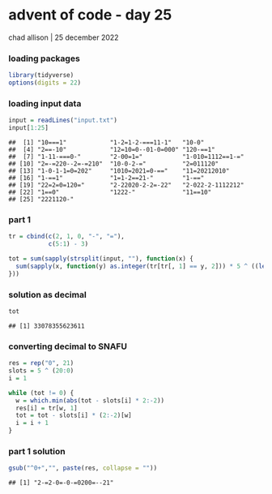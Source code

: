 advent of code - day 25
================
chad allison \| 25 december 2022

### loading packages

``` r
library(tidyverse)
options(digits = 22)
```

### loading input data

``` r
input = readLines("input.txt")
input[1:25]
```

    ##  [1] "10===1"            "1-2=1-2-===11-1"   "10-0"             
    ##  [4] "2==-10"            "12=10=0--01-0=000" "120-==1"          
    ##  [7] "1-11-===0-"        "2-00=1="           "1-010=1112==1-="  
    ## [10] "2=-=220--2=-=210"  "10-0-2-="          "2=011120"         
    ## [13] "1-0-1-1=0=202"     "1010=2021=0-=="    "11=20212010"      
    ## [16] "1-==1"             "1=1-2==21-"        "1-=="             
    ## [19] "22=2=0=120="       "2-22020-2-2=-22"   "2-022-2-1112212"  
    ## [22] "1==0"              "1222-"             "11==10"           
    ## [25] "2221120-"

### part 1

``` r
tr = cbind(c(2, 1, 0, "-", "="),
           c(5:1) - 3)

tot = sum(sapply(strsplit(input, ""), function(x) {
  sum(sapply(x, function(y) as.integer(tr[tr[, 1] == y, 2])) * 5 ^ ((length(x):1) - 1))
}))
```

### solution as decimal

``` r
tot
```

    ## [1] 33078355623611

### converting decimal to SNAFU

``` r
res = rep("0", 21)
slots = 5 ^ (20:0)
i = 1

while (tot != 0) {
  w = which.min(abs(tot - slots[i] * 2:-2))
  res[i] = tr[w, 1]
  tot = tot - slots[i] * (2:-2)[w]
  i = i + 1
}
```

### part 1 solution

``` r
gsub("^0+","", paste(res, collapse = ""))
```

    ## [1] "2-=2-0=-0-=0200=--21"
